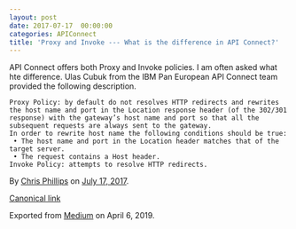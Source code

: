 ```yaml
---
layout: post
date: 2017-07-17  00:00:00
categories: APIConnect
title: 'Proxy and Invoke --- What is the difference in API Connect?'
---
```

 <!--more-->

API Connect offers both Proxy and Invoke policies. I am often asked what
hte difference. Ulas Cubuk from the IBM Pan European API Connect team
provided the following description.

```
Proxy Policy: by default do not resolves HTTP redirects and rewrites the host name and port in the Location response header (of the 302/301 response) with the gateway’s host name and port so that all the subsequent requests are always sent to the gateway.
In order to rewrite host name the following conditions should be true:
 • The host name and port in the Location header matches that of the target server.
 • The request contains a Host header.
Invoke Policy: attempts to resolve HTTP redirects.
```





By [Chris Phillips](https://medium.com/@cminion) on
[July 17, 2017](https://medium.com/p/13cb59e07673).

[Canonical
link](https://medium.com/@cminion/proxy-and-invoke-what-is-the-difference-in-api-connect-13cb59e07673)

Exported from [Medium](https://medium.com) on April 6, 2019.
